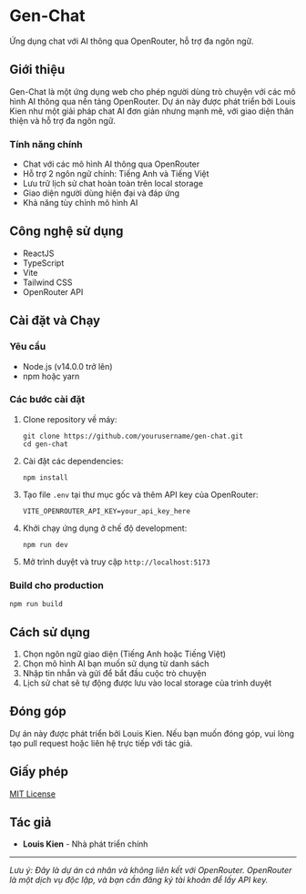 # Gen-Chat

Ứng dụng chat với AI thông qua OpenRouter, hỗ trợ đa ngôn ngữ.

## Giới thiệu

Gen-Chat là một ứng dụng web cho phép người dùng trò chuyện với các mô hình AI thông qua nền tảng OpenRouter. Dự án này được phát triển bởi Louis Kien như một giải pháp chat AI đơn giản nhưng mạnh mẽ, với giao diện thân thiện và hỗ trợ đa ngôn ngữ.

### Tính năng chính

- Chat với các mô hình AI thông qua OpenRouter
- Hỗ trợ 2 ngôn ngữ chính: Tiếng Anh và Tiếng Việt
- Lưu trữ lịch sử chat hoàn toàn trên local storage
- Giao diện người dùng hiện đại và đáp ứng
- Khả năng tùy chỉnh mô hình AI

## Công nghệ sử dụng

- ReactJS
- TypeScript
- Vite
- Tailwind CSS
- OpenRouter API

## Cài đặt và Chạy

### Yêu cầu

- Node.js (v14.0.0 trở lên)
- npm hoặc yarn

### Các bước cài đặt

1. Clone repository về máy:
   ```
   git clone https://github.com/yourusername/gen-chat.git
   cd gen-chat
   ```

2. Cài đặt các dependencies:
   ```
   npm install
   ```

3. Tạo file `.env` tại thư mục gốc và thêm API key của OpenRouter:
   ```
   VITE_OPENROUTER_API_KEY=your_api_key_here
   ```

4. Khởi chạy ứng dụng ở chế độ development:
   ```
   npm run dev
   ```

5. Mở trình duyệt và truy cập `http://localhost:5173`

### Build cho production

```
npm run build
```

## Cách sử dụng

1. Chọn ngôn ngữ giao diện (Tiếng Anh hoặc Tiếng Việt)
2. Chọn mô hình AI bạn muốn sử dụng từ danh sách
3. Nhập tin nhắn và gửi để bắt đầu cuộc trò chuyện
4. Lịch sử chat sẽ tự động được lưu vào local storage của trình duyệt

## Đóng góp

Dự án này được phát triển bởi Louis Kien. Nếu bạn muốn đóng góp, vui lòng tạo pull request hoặc liên hệ trực tiếp với tác giả.

## Giấy phép

[MIT License](LICENSE)

## Tác giả

- **Louis Kien** - Nhà phát triển chính

---

*Lưu ý: Đây là dự án cá nhân và không liên kết với OpenRouter. OpenRouter là một dịch vụ độc lập, và bạn cần đăng ký tài khoản để lấy API key.*

